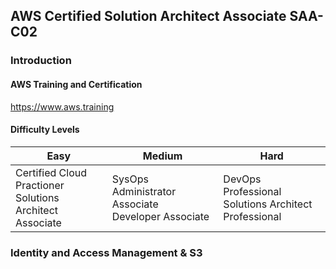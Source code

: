 AWS Certified Solution Architect Associate SAA-C02
---

### Introduction

#### AWS Training and Certification

https://www.aws.training

#### Difficulty Levels

| Easy | Medium | Hard |
|---|---|---|
| Certified Cloud Practioner<br> Solutions Architect Associate | SysOps Administrator Associate<br> Developer Associate | DevOps Professional<br> Solutions Architect Professional |

### Identity and Access Management & S3
